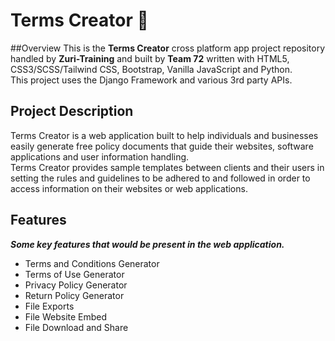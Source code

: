 # Terms Creator :muscle:

##Overview
This is the **Terms Creator** cross platform app project repository handled by **Zuri-Training** and built by **Team 72** written with HTML5, CSS3/SCSS/Tailwind CSS, Bootstrap, Vanilla JavaScript and Python.
<br />
This project uses the Django Framework and various 3rd party APIs.

## Project Description
Terms Creator is a web application built to help individuals and businesses easily generate free policy documents that guide their websites, software applications and user information handling. 
<br />
Terms Creator provides sample templates between clients and their users in setting the rules and guidelines to be adhered to and followed in order to access information on their websites or web applications.

## Features
***Some key features that would be present in the web application.***
- Terms and Conditions Generator
- Terms of Use Generator
- Privacy Policy Generator
- Return Policy Generator
- File Exports
- File Website Embed
- File Download and Share

